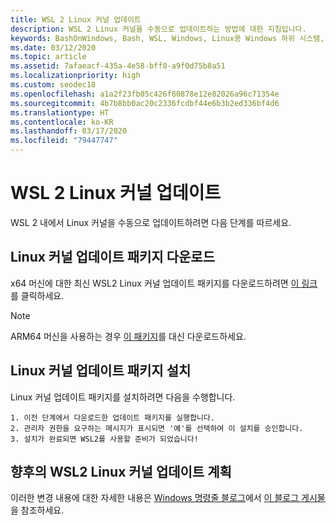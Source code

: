 ```yaml
---
title: WSL 2 Linux 커널 업데이트
description: WSL 2 Linux 커널을 수동으로 업데이트하는 방법에 대한 지침입니다.
keywords: BashOnWindows, Bash, WSL, Windows, Linux용 Windows 하위 시스템, Windows 하위 시스템, Ubuntu, wsl.conf, wslconfig
ms.date: 03/12/2020
ms.topic: article
ms.assetid: 7afaeacf-435a-4e58-bff0-a9f0d75b8a51
ms.localizationpriority: high
ms.custom: seodec18
ms.openlocfilehash: a1a2f23fb05c426f80878e12e82026a96c71354e
ms.sourcegitcommit: 4b7b8bb0ac20c2336fcdbf44e6b3b2ed336bf4d6
ms.translationtype: HT
ms.contentlocale: ko-KR
ms.lasthandoff: 03/17/2020
ms.locfileid: "79447747"
---
```

# <a name="updating-the-wsl-2-linux-kernel"></a>WSL 2 Linux 커널 업데이트

WSL 2 내에서 Linux 커널을 수동으로 업데이트하려면 다음 단계를 따르세요. 

## <a name="download-the-linux-kernel-update-package"></a>Linux 커널 업데이트 패키지 다운로드

x64 머신에 대한 최신 WSL2 Linux 커널 업데이트 패키지를 다운로드하려면 [이 링크](https://wslstorestorage.blob.core.windows.net/wslblob/wsl_update_x64.msi)를 클릭하세요.

> [!NOTE] 
> ARM64 머신을 사용하는 경우 [이 패키지](https://wslstorestorage.blob.core.windows.net/wslblob/wsl_update_arm64.msi)를 대신 다운로드하세요.

## <a name="install-the-linux-kernel-update-package"></a>Linux 커널 업데이트 패키지 설치

Linux 커널 업데이트 패키지를 설치하려면 다음을 수행합니다.

    1. 이전 단계에서 다운로드한 업데이트 패키지를 실행합니다.
    2. 관리자 권한을 요구하는 메시지가 표시되면 '예'를 선택하여 이 설치를 승인합니다.
    3. 설치가 완료되면 WSL2를 사용할 준비가 되었습니다!

## <a name="future-plans-for-updating-the-wsl2-linux-kernel"></a>향후의 WSL2 Linux 커널 업데이트 계획

이러한 변경 내용에 대한 자세한 내용은 [Windows 명령줄 블로그](https://aka.ms/cliblog)에서 [이 블로그 게시물](https://devblogs.microsoft.com/commandline/wsl2-will-be-generally-available-in-windows-10-version-2004)을 참조하세요.
